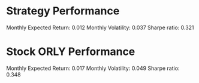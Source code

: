 # Strategy Performance
Monthly Expected Return: 0.012
Monthly Volatility: 0.037
Sharpe ratio: 0.321
# Stock ORLY Performance
Monthly Expected Return: 0.017
Monthly Volatility: 0.049
Sharpe ratio: 0.348
